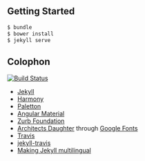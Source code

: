 ## Getting Started

```sh
$ bundle
$ bower install
$ jekyll serve
```

## Colophon

[![Build Status](https://travis-ci.org/moonshine-project/moonshine-project.github.io.svg?branch=master)](https://travis-ci.org/moonshine-project/moonshine-project.github.io)

- [Jekyll](http://jekyllrb.com/)
- [Harmony](https://github.com/web-create/harmony/)
- [Paletton](http://paletton.com/)
- [Angular Material](material.angularjs.org)
- [Zurb Foundation](http://foundation.zurb.com/)
- [Architects Daughter](http://www.google.com/fonts/specimen/Architects+Daughter) through [Google Fonts](http://www.google.com/fonts)
- [Travis](https://travis-ci.org/)
- [jekyll-travis](https://github.com/mfenner/jekyll-travis/)
- [Making Jekyll multilingual](http://sylvain.durand.tf/making-jekyll-multilingual/)

